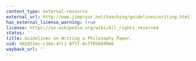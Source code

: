```yaml
---
content_type: external-resource
external_url: http://www.jimpryor.net/teaching/guidelines/writing.html
has_external_license_warning: true
license: https://en.wikipedia.org/wiki/All_rights_reserved
status: ''
title: Guidelines on Writing a Philosophy Paper.
uid: 402d53ec-c18e-47c1-8f7f-8c7f05b699b6
wayback_url: ''
---
```

